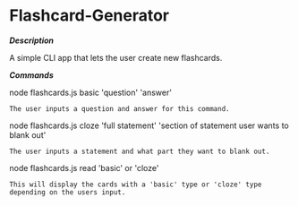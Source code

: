 # Flashcard-Generator

***Description***

A simple CLI app that lets the user create new flashcards.

***Commands***

node flashcards.js basic 'question' 'answer'
  								
	The user inputs a question and answer for this command.
	
node flashcards.js cloze 'full statement' 'section of statement user wants to blank out'

	The user inputs a statement and what part they want to blank out.
	
node flashcards.js read 'basic' or 'cloze'

	This will display the cards with a 'basic' type or 'cloze' type depending on the users input.
